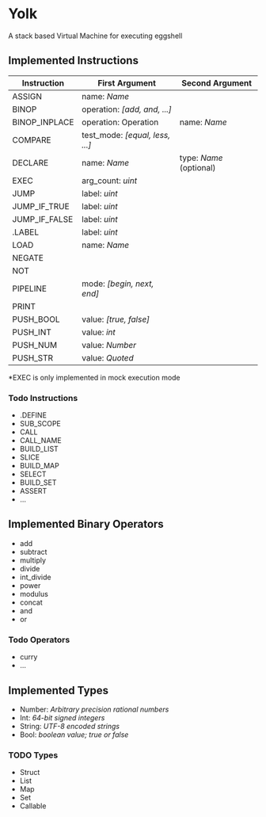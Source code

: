# Yolk

A stack based Virtual Machine for executing eggshell

## Implemented Instructions

|  Instruction  |             First Argument         |     Second Argument     |
| ------------- | ---------------------------------- | ----------------------- |
| ASSIGN        | name: *Name*                       |                         |
| BINOP         | operation: *[add, and, ...]*       |                         |
| BINOP_INPLACE | operation: Operation               | name: *Name*            |
| COMPARE       | test_mode: *[equal, less, ...]*    |                         |
| DECLARE       | name: *Name*                       | type: *Name* (optional) |
| EXEC          | arg_count: *uint*                  |                         |
| JUMP          | label: *uint*                      |                         |
| JUMP_IF_TRUE  | label: *uint*                      |                         |
| JUMP_IF_FALSE | label: *uint*                      |                         |
| .LABEL        | label: *uint*                      |                         |
| LOAD          | name: *Name*                       |                         |
| NEGATE        |                                    |                         |
| NOT           |                                    |                         |
| PIPELINE      | mode: *[begin, next, end]*         |                         |
| PRINT         |                                    |                         |
| PUSH_BOOL     | value: *[true, false]*             |                         |
| PUSH_INT      | value: *int*                       |                         |
| PUSH_NUM      | value: *Number*                    |                         |
| PUSH_STR      | value: *Quoted*                    |                         |


*EXEC is only implemented in mock execution mode

### Todo Instructions

* .DEFINE
* SUB_SCOPE
* CALL
* CALL_NAME
* BUILD_LIST
* SLICE
* BUILD_MAP
* SELECT
* BUILD_SET
* ASSERT
* ...

## Implemented Binary Operators

* add
* subtract
* multiply
* divide
* int_divide
* power
* modulus
* concat
* and
* or

### Todo Operators

* curry
* ...

## Implemented Types

* Number: *Arbitrary precision rational numbers*
* Int: *64-bit signed integers*
* String: *UTF-8 encoded strings*
* Bool: *boolean value; true or false*

### TODO Types

* Struct
* List
* Map
* Set
* Callable
